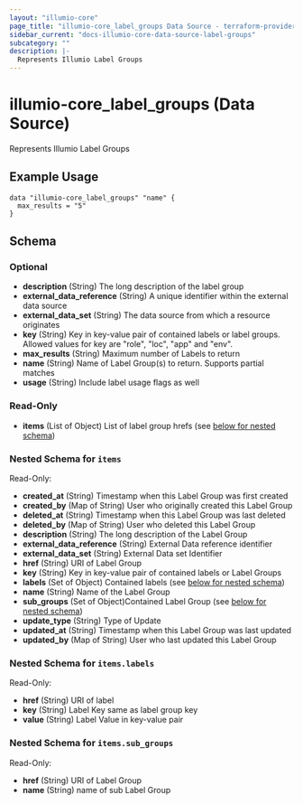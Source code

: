 ```yaml
---
layout: "illumio-core"
page_title: "illumio-core_label_groups Data Source - terraform-provider-illumio-core"
sidebar_current: "docs-illumio-core-data-source-label-groups"
subcategory: ""
description: |-
  Represents Illumio Label Groups
---
```


# illumio-core_label_groups (Data Source)

Represents Illumio Label Groups

Example Usage
------------

```hcl
data "illumio-core_label_groups" "name" {
  max_results = "5"
}
```

## Schema

### Optional

- **description** (String) The long description of the label group
- **external_data_reference** (String) A unique identifier within the external data source
- **external_data_set** (String) The data source from which a resource originates
- **key** (String) Key in key-value pair of contained labels or label groups. Allowed values for key are "role", "loc", "app" and "env".
- **max_results** (String) Maximum number of Labels to return
- **name** (String) Name of Label Group(s) to return. Supports partial matches
- **usage** (String) Include label usage flags as well

### Read-Only

- **items** (List of Object) List of label group hrefs (see [below for nested schema](#nestedatt--items))

<a id="nestedatt--items"></a>
### Nested Schema for `items`

Read-Only:

- **created_at** (String) Timestamp when this Label Group was first created
- **created_by** (Map of String) User who originally created this Label Group
- **deleted_at** (String) Timestamp when this Label Group was last deleted
- **deleted_by** (Map of String) User who deleted this Label Group
- **description** (String) The long description of the Label Group
- **external_data_reference** (String) External Data reference identifier
- **external_data_set** (String) External Data set Identifier
- **href** (String) URI of Label Group
- **key** (String) Key in key-value pair of contained labels or Label Groups
- **labels** (Set of Object) Contained labels (see [below for nested schema](#nestedobjatt--items--labels))
- **name** (String) Name of the Label Group
- **sub_groups** (Set of Object)Contained Label Group (see [below for nested schema](#nestedobjatt--items--sub_groups))
- **update_type** (String) Type of Update
- **updated_at** (String) Timestamp when this Label Group was last updated
- **updated_by** (Map of String) User who last updated this Label Group

<a id="nestedobjatt--items--labels"></a>
### Nested Schema for `items.labels`

Read-Only:

- **href** (String) URI of label
- **key** (String) Label Key same as label group key
- **value** (String) Label Value in key-value pair


<a id="nestedobjatt--items--sub_groups"></a>
### Nested Schema for `items.sub_groups`

Read-Only:

- **href** (String) URI of Label Group
- **name** (String) name of sub Label Group


